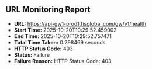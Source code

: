 ## URL Monitoring Report

- **URL:** https://api-gw1-prod1.fisglobal.com/gw/v1/health
- **Start Time:** 2025-10-20T10:29:52.459002
- **End Time:** 2025-10-20T10:29:52.757471
- **Total Time Taken:** 0.298469 seconds
- **HTTP Status Code:** 403
- **Status:** Failure
- **Failure Reason:** HTTP Status Code: 403
